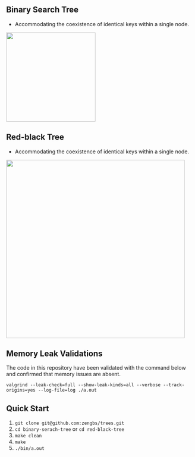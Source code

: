 ## Binary Search Tree
* Accommodating the coexistence of identical keys within a single node.
<img src="https://upload.wikimedia.org/wikipedia/commons/d/da/Binary_search_tree.svg" width="240">


## Red-black Tree
* Accommodating the coexistence of identical keys within a single node.
<img src="https://upload.wikimedia.org/wikipedia/commons/thumb/4/41/Red-black_tree_example_with_NIL.svg/1920px-Red-black_tree_example_with_NIL.svg.png" width="480">

## Memory Leak Validations
The code in this repository have been validated with the command below and confirmed that memory issues are absent.

`valgrind --leak-check=full --show-leak-kinds=all --verbose --track-origins=yes --log-file=log ./a.out`

## Quick Start
1. `git clone git@github.com:zengbs/trees.git`
2. `cd binary-serach-tree` or `cd red-black-tree`
3. `make clean`
4. `make`
5. `./bin/a.out`
